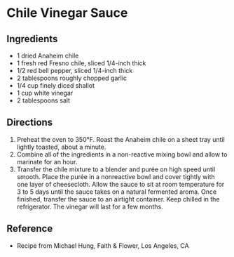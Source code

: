 # Chile Vinegar Sauce

## Ingredients

* 1 dried Anaheim chile
* 1 fresh red Fresno chile, sliced 1/4-inch thick
* 1/2 red bell pepper, sliced 1/4-inch thick
* 2 tablespoons roughly chopped garlic
* 1/4 cup finely diced shallot
* 1 cup white vinegar
* 2 tablespoons salt

## Directions

1. Preheat the oven to 350°F. Roast the Anaheim chile on a sheet tray until lightly toasted, about a minute.
2. Combine all of the ingredients in a non-reactive mixing bowl and allow to marinate for an hour.
3. Transfer the chile mixture to a blender and purée on high speed until smooth. Place the purée in a nonreactive bowl and cover tightly with one layer of cheesecloth. Allow the sauce to sit at room temperature for 3 to 5 days until the sauce takes on a natural fermented aroma. Once finished, transfer the sauce to an airtight container. Keep chilled in the refrigerator. The vinegar will last for a few months.

## Reference

* Recipe from Michael Hung, Faith & Flower, Los Angeles, CA
